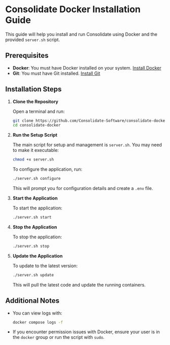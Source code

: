 # Consolidate Docker Installation Guide

This guide will help you install and run Consolidate using Docker and the provided `server.sh` script.

## Prerequisites

- **Docker**: You must have Docker installed on your system. [Install Docker](https://docs.docker.com/engine/install/)
- **Git**: You must have Git installed. [Install Git](https://git-scm.com/downloads)

## Installation Steps

1. **Clone the Repository**

   Open a terminal and run:
   ```bash
   git clone https://github.com/Consolidate-Software/consolidate-docker.git
   cd consolidate-docker
   ```

2. **Run the Setup Script**

   The main script for setup and management is `server.sh`. You may need to make it executable:
   ```bash
   chmod +x server.sh
   ```

   To configure the application, run:
   ```bash
   ./server.sh configure
   ```
   This will prompt you for configuration details and create a `.env` file.

3. **Start the Application**

   To start the application:
   ```bash
   ./server.sh start
   ```

4. **Stop the Application**

   To stop the application:
   ```bash
   ./server.sh stop
   ```

5. **Update the Application**

   To update to the latest version:
   ```bash
   ./server.sh update
   ```
   This will pull the latest code and update the running containers.

## Additional Notes

- You can view logs with:
  ```bash
  docker compose logs -f
  ```
- If you encounter permission issues with Docker, ensure your user is in the `docker` group or run the script with `sudo`.
